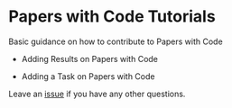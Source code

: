 # Papers with Code Tutorials
Basic guidance on how to contribute to Papers with Code

* Adding Results on Papers with Code

* Adding a Task on Papers with Code

Leave an [issue](https://github.com/paperswithcode/tutorials/issues/new) if you have any other questions. 
